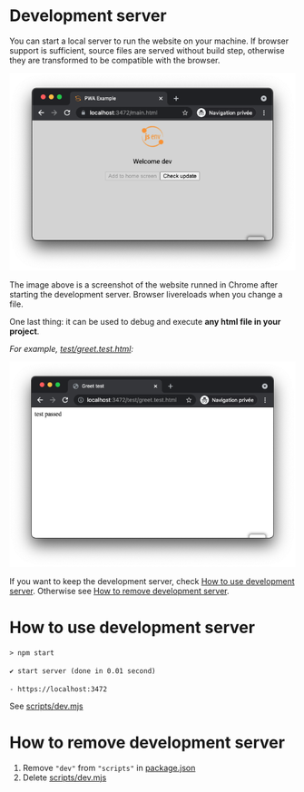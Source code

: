 # Development server

You can start a local server to run the website on your machine.
If browser support is sufficient, source files are served without build step, otherwise they are transformed to be compatible with the browser.

![stuff](./pwa_dev_server.png)

The image above is a screenshot of the website runned in Chrome after starting the development server. Browser livereloads when you change a file.

One last thing: it can be used to debug and execute **any html file in your project**.

_For example, [test/greet.test.html](../../tests/greet.test.html):_

![stuff](./greet_test_chrome.png)

If you want to keep the development server, check [How to use development server](#how-to-use-development-server). Otherwise see [How to remove development server](#how-to-remove-development-server).

# How to use development server

```console
> npm start

✔ start server (done in 0.01 second)

- https://localhost:3472
```

See [scripts/dev.mjs](../../scripts/dev.mjs)

# How to remove development server

1. Remove `"dev"` from `"scripts"` in [package.json](../../package.json#L26)
2. Delete [scripts/dev.mjs](../../scripts/dev.mjs)
